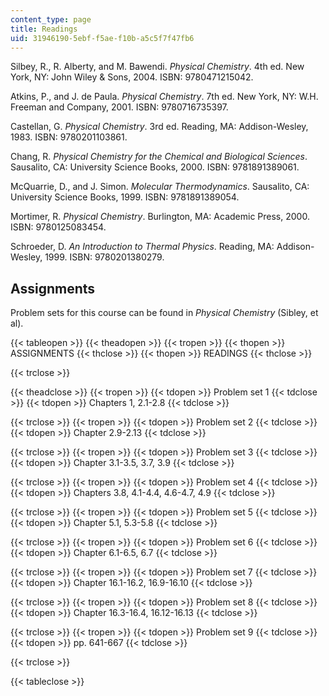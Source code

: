 ```yaml
---
content_type: page
title: Readings
uid: 31946190-5ebf-f5ae-f10b-a5c5f7f47fb6
---
```


Silbey, R., R. Alberty, and M. Bawendi. _Physical Chemistry_. 4th ed. New York, NY: John Wiley & Sons, 2004. ISBN: 9780471215042.

Atkins, P., and J. de Paula. _Physical Chemistry_. 7th ed. New York, NY: W.H. Freeman and Company, 2001. ISBN: 9780716735397.

Castellan, G. _Physical Chemistry_. 3rd ed. Reading, MA: Addison-Wesley, 1983. ISBN: 9780201103861.

Chang, R. _Physical Chemistry for the Chemical and Biological Sciences_. Sausalito, CA: University Science Books, 2000. ISBN: 9781891389061.

McQuarrie, D., and J. Simon. _Molecular Thermodynamics_. Sausalito, CA: University Science Books, 1999. ISBN: 9781891389054.

Mortimer, R. _Physical Chemistry_. Burlington, MA: Academic Press, 2000. ISBN: 9780125083454.

Schroeder, D. _An Introduction to Thermal Physics_. Reading, MA: Addison-Wesley, 1999. ISBN: 9780201380279.

Assignments
-----------

Problem sets for this course can be found in _Physical Chemistry_ (Sibley, et al).

{{< tableopen >}}
{{< theadopen >}}
{{< tropen >}}
{{< thopen >}}
ASSIGNMENTS
{{< thclose >}}
{{< thopen >}}
READINGS
{{< thclose >}}

{{< trclose >}}

{{< theadclose >}}
{{< tropen >}}
{{< tdopen >}}
Problem set 1
{{< tdclose >}}
{{< tdopen >}}
Chapters 1, 2.1-2.8
{{< tdclose >}}

{{< trclose >}}
{{< tropen >}}
{{< tdopen >}}
Problem set 2
{{< tdclose >}}
{{< tdopen >}}
Chapter 2.9-2.13
{{< tdclose >}}

{{< trclose >}}
{{< tropen >}}
{{< tdopen >}}
Problem set 3
{{< tdclose >}}
{{< tdopen >}}
Chapter 3.1-3.5, 3.7, 3.9
{{< tdclose >}}

{{< trclose >}}
{{< tropen >}}
{{< tdopen >}}
Problem set 4
{{< tdclose >}}
{{< tdopen >}}
Chapters 3.8, 4.1-4.4, 4.6-4.7, 4.9
{{< tdclose >}}

{{< trclose >}}
{{< tropen >}}
{{< tdopen >}}
Problem set 5
{{< tdclose >}}
{{< tdopen >}}
Chapter 5.1, 5.3-5.8
{{< tdclose >}}

{{< trclose >}}
{{< tropen >}}
{{< tdopen >}}
Problem set 6
{{< tdclose >}}
{{< tdopen >}}
Chapter 6.1-6.5, 6.7
{{< tdclose >}}

{{< trclose >}}
{{< tropen >}}
{{< tdopen >}}
Problem set 7
{{< tdclose >}}
{{< tdopen >}}
Chapter 16.1-16.2, 16.9-16.10
{{< tdclose >}}

{{< trclose >}}
{{< tropen >}}
{{< tdopen >}}
Problem set 8
{{< tdclose >}}
{{< tdopen >}}
Chapter 16.3-16.4, 16.12-16.13
{{< tdclose >}}

{{< trclose >}}
{{< tropen >}}
{{< tdopen >}}
Problem set 9
{{< tdclose >}}
{{< tdopen >}}
pp. 641-667
{{< tdclose >}}

{{< trclose >}}

{{< tableclose >}}
